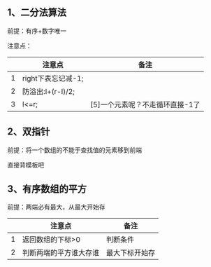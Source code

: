 ## 1、二分法算法

前提：有序+数字唯一

注意点：

|   | 注意点             | 备注                            |
| - | ------------------ | ------------------------------- |
| 1 | right下表忘记减-1; |                                 |
| 2 | 防溢出:l+(r-l)/2;  |                                 |
| 3 | l<=r;              | [5]一个元素呢？不走循环直接-1了 |

## 2、双指针

前提：将一个数组的不能于查找值的元素移到前端

直接背模板吧

## 3、有序数组的平方

前提：两端必有最大，从最大开始存

|   | 注意点                 | 备注           |
| - | ---------------------- | -------------- |
| 1 | 返回数组的下标>0       | 判断条件       |
| 2 | 判断两端的平方谁大存谁 | 最大下标开始存 |
